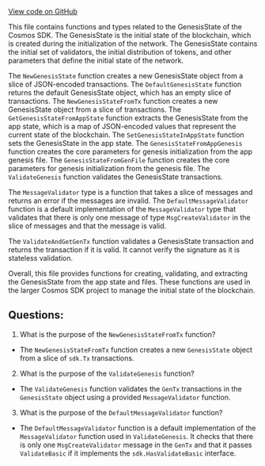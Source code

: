 [View code on GitHub](https://github.com/cosmos/cosmos-sdk.git/x/genutil/types/genesis_state.go)

This file contains functions and types related to the GenesisState of the Cosmos SDK. The GenesisState is the initial state of the blockchain, which is created during the initialization of the network. The GenesisState contains the initial set of validators, the initial distribution of tokens, and other parameters that define the initial state of the network.

The `NewGenesisState` function creates a new GenesisState object from a slice of JSON-encoded transactions. The `DefaultGenesisState` function returns the default GenesisState object, which has an empty slice of transactions. The `NewGenesisStateFromTx` function creates a new GenesisState object from a slice of transactions. The `GetGenesisStateFromAppState` function extracts the GenesisState from the app state, which is a map of JSON-encoded values that represent the current state of the blockchain. The `SetGenesisStateInAppState` function sets the GenesisState in the app state. The `GenesisStateFromAppGenesis` function creates the core parameters for genesis initialization from the app genesis file. The `GenesisStateFromGenFile` function creates the core parameters for genesis initialization from the genesis file. The `ValidateGenesis` function validates the GenesisState transactions.

The `MessageValidator` type is a function that takes a slice of messages and returns an error if the messages are invalid. The `DefaultMessageValidator` function is a default implementation of the `MessageValidator` type that validates that there is only one message of type `MsgCreateValidator` in the slice of messages and that the message is valid.

The `ValidateAndGetGenTx` function validates a GenesisState transaction and returns the transaction if it is valid. It cannot verify the signature as it is stateless validation.

Overall, this file provides functions for creating, validating, and extracting the GenesisState from the app state and files. These functions are used in the larger Cosmos SDK project to manage the initial state of the blockchain.
## Questions: 
 1. What is the purpose of the `NewGenesisStateFromTx` function?
- The `NewGenesisStateFromTx` function creates a new `GenesisState` object from a slice of `sdk.Tx` transactions.

2. What is the purpose of the `ValidateGenesis` function?
- The `ValidateGenesis` function validates the `GenTx` transactions in the `GenesisState` object using a provided `MessageValidator` function.

3. What is the purpose of the `DefaultMessageValidator` function?
- The `DefaultMessageValidator` function is a default implementation of the `MessageValidator` function used in `ValidateGenesis`. It checks that there is only one `MsgCreateValidator` message in the `GenTx` and that it passes `ValidateBasic` if it implements the `sdk.HasValidateBasic` interface.